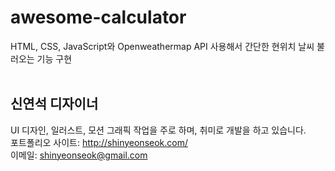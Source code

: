 # awesome-calculator
HTML, CSS, JavaScript와 Openweathermap API 사용해서 간단한 현위치 날씨 불러오는 기능 구현
<br><br>
## 신연석 디자이너 <br>
UI 디자인, 일러스트, 모션 그래픽 작업을 주로 하며, 취미로 개발을 하고 있습니다.<br>
포트폴리오 사이트: <http://shinyeonseok.com/> <br>
이메일: <shinyeonseok@gmail.com>
